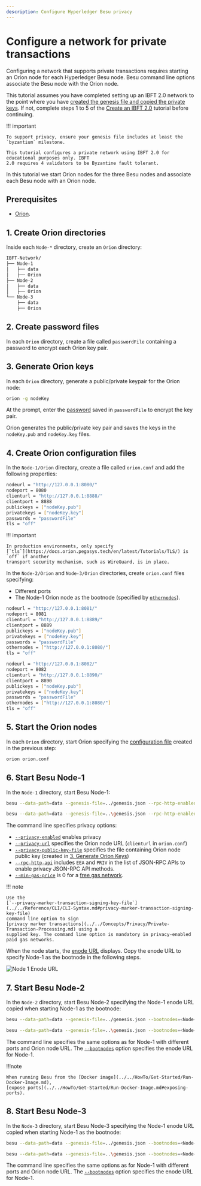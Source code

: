 ```yaml
---
description: Configure Hyperledger Besu privacy
---
```


# Configure a network for private transactions

Configuring a network that supports private transactions requires starting an Orion node for each
Hyperledger Besu node. Besu command line options associate the Besu node with the Orion node.

This tutorial assumes you have completed setting up an IBFT 2.0 network to the point where you have
[created the genesis file and copied the private keys](../Private-Network/Create-IBFT-Network.md#5-copy-the-node-private-keys-to-the-node-directories).
If not, complete steps 1 to 5 of the
[Create an IBFT 2.0](../Private-Network/Create-IBFT-Network.md) tutorial before continuing.

!!! important

    To support privacy, ensure your genesis file includes at least the `byzantium` milestone.

    This tutorial configures a private network using IBFT 2.0 for educational purposes only. IBFT
    2.0 requires 4 validators to be Byzantine fault tolerant.

In this tutorial we start Orion nodes for the three Besu nodes and associate each Besu node with
an Orion node.

## Prerequisites

* [Orion](https://docs.orion.pegasys.tech/en/latest/HowTo/Install-Binaries/).

## 1. Create Orion directories

Inside each `Node-*` directory, create an `Orion` directory:

```bash
IBFT-Network/
├── Node-1
│   ├── data
│   ├── Orion
├── Node-2
│   ├── data
│   ├── Orion
└── Node-3
    ├── data
    ├── Orion
```

## 2. Create password files

In each `Orion` directory, create a file called `passwordFile` containing a password to encrypt
each Orion key pair.

## 3. Generate Orion keys

In each `Orion` directory, generate a public/private keypair for the Orion node:

``` bash
orion -g nodeKey
```

At the prompt, enter the [password](#2-create-password-files) saved in `passwordFile` to encrypt
the key pair.

Orion generates the public/private key pair and saves the keys in the `nodeKey.pub` and
`nodeKey.key` files.

## 4. Create Orion configuration files

In the `Node-1/Orion` directory, create a file called `orion.conf` and add the following
properties:

```bash
nodeurl = "http://127.0.0.1:8080/"
nodeport = 8080
clienturl = "http://127.0.0.1:8888/"
clientport = 8888
publickeys = ["nodeKey.pub"]
privatekeys = ["nodeKey.key"]
passwords = "passwordFile"
tls = "off"
```

!!! important

    In production environments, only specify
    [`tls`](https://docs.orion.pegasys.tech/en/latest/Tutorials/TLS/) is `off` if another
    transport security mechanism, such as WireGuard, is in place.

In the `Node-2/Orion` and `Node-3/Orion` directories, create `orion.conf` files specifying:

* Different ports
* The Node-1 Orion node as the bootnode (specified by
  [`othernodes`](https://docs.orion.pegasys.tech/en/latest/Reference/Configuration-File/)).

```bash tab="Node-2"
nodeurl = "http://127.0.0.1:8081/"
nodeport = 8081
clienturl = "http://127.0.0.1:8889/"
clientport = 8889
publickeys = ["nodeKey.pub"]
privatekeys = ["nodeKey.key"]
passwords = "passwordFile"
othernodes = ["http://127.0.0.1:8080/"]
tls = "off"
```

```bash tab="Node-3"
nodeurl = "http://127.0.0.1:8082/"
nodeport = 8082
clienturl = "http://127.0.0.1:8890/"
clientport = 8890
publickeys = ["nodeKey.pub"]
privatekeys = ["nodeKey.key"]
passwords = "passwordFile"
othernodes = ["http://127.0.0.1:8080/"]
tls = "off"
```

## 5. Start the Orion nodes

In each `Orion` directory, start Orion specifying the
[configuration file](#3-create-a-configuration-file) created in the previous step:

```bash
orion orion.conf
```

## 6. Start Besu Node-1

In the `Node-1` directory, start Besu Node-1:

```bash tab="MacOS"
besu --data-path=data --genesis-file=../genesis.json --rpc-http-enabled --rpc-http-api=ETH,NET,IBFT,EEA,PRIV --host-allowlist="*" --rpc-http-cors-origins="all" --privacy-enabled --privacy-url=http://127.0.0.1:8888 --privacy-public-key-file=Orion/nodeKey.pub --min-gas-price=0
```

```bash tab="Windows"
besu --data-path=data --genesis-file=..\genesis.json --rpc-http-enabled --rpc-http-api=ETH,NET,IBFT,EEA,PRIV --host-allowlist="*" --rpc-http-cors-origins="all" --privacy-enabled --privacy-url=http://127.0.0.1:8888 --privacy-public-key-file=Orion\nodeKey.pub --min-gas-price=0
```

The command line specifies privacy options:

* [`--privacy-enabled`](../../Reference/CLI/CLI-Syntax.md#privacy-enabled) enables privacy
* [`--privacy-url`](../../Reference/CLI/CLI-Syntax.md#privacy-url) specifies the Orion node URL
  (`clienturl` in `orion.conf`)
* [`--privacy-public-key-file`](../../Reference/CLI/CLI-Syntax.md#privacy-public-key-file)
  specifies the file containing Orion node public key (created in
  [3. Generate Orion Keys](#3-generate-orion-keys))
* [`--rpc-http-api`](../../Reference/CLI/CLI-Syntax.md#rpc-http-api) includes `EEA` and `PRIV` in
  the list of JSON-RPC APIs to enable privacy JSON-RPC API methods.
* [`--min-gas-price`](../../Reference/CLI/CLI-Syntax.md#min-gas-price) is 0 for a
  [free gas network](../../HowTo/Configure/FreeGas.md).

!!! note

    Use the
    [`--privacy-marker-transaction-signing-key-file`](../../Reference/CLI/CLI-Syntax.md#privacy-marker-transaction-signing-key-file)
    command line option to sign
    [privacy marker transactions](../../Concepts/Privacy/Private-Transaction-Processing.md) using a
    supplied key. The command line option is mandatory in privacy-enabled paid gas networks.

When the node starts, the [enode URL](../../Concepts/Node-Keys.md#enode-url) displays. Copy the
enode URL to specify Node-1 as the bootnode in the following steps.

![Node 1 Enode URL](../../images/EnodeStartup.png)

## 7. Start Besu Node-2

In the `Node-2` directory, start Besu Node-2 specifying the Node-1 enode URL copied when starting
Node-1 as the bootnode:

```bash tab="MacOS"
besu --data-path=data --genesis-file=../genesis.json --bootnodes=<Node-1 Enode URL> --p2p-port=30304 --rpc-http-enabled --rpc-http-api=ETH,NET,IBFT,EEA,PRIV --host-allowlist="*" --rpc-http-cors-origins="all" --rpc-http-port=8546 --privacy-enabled --privacy-url=http://127.0.0.1:8889 --privacy-public-key-file=Orion/nodeKey.pub --min-gas-price=0
```

```bash tab="Windows"
besu --data-path=data --genesis-file=..\genesis.json --bootnodes=<Node-1 Enode URL> --p2p-port=30304 --rpc-http-enabled --rpc-http-api=ETH,NET,IBFT,EEA,PRIV --host-allowlist="*" --rpc-http-cors-origins="all" --rpc-http-port=8546 --privacy-enabled --privacy-url=http://127.0.0.1:8889 --privacy-public-key-file=Orion\nodeKey.pub --min-gas-price=0
```

The command line specifies the same options as for Node-1 with different ports and Orion node URL.
The [`--bootnodes`](../../Reference/CLI/CLI-Syntax.md#bootnodes) option specifies the enode URL for
Node-1.

!!!note

    When running Besu from the [Docker image](../../HowTo/Get-Started/Run-Docker-Image.md),
    [expose ports](../../HowTo/Get-Started/Run-Docker-Image.md#exposing-ports).

## 8. Start Besu Node-3

In the `Node-3` directory, start Besu Node-3 specifying the Node-1 enode URL copied when starting
Node-1 as the bootnode:

```bash tab="MacOS"
besu --data-path=data --genesis-file=../genesis.json --bootnodes=<Node-1 Enode URL> --p2p-port=30305 --rpc-http-enabled --rpc-http-api=ETH,NET,IBFT,EEA,PRIV --host-allowlist="*" --rpc-http-cors-origins="all" --rpc-http-port=8547 --privacy-enabled --privacy-url=http://127.0.0.1:8890 --privacy-public-key-file=Orion/nodeKey.pub --min-gas-price=0
```

```bash tab="Windows"
besu --data-path=data --genesis-file=..\genesis.json --bootnodes=<Node-1 Enode URL> --p2p-port=30305 --rpc-http-enabled --rpc-http-api=ETH,NET,IBFT,EEA,PRIV --host-allowlist="*" --rpc-http-cors-origins="all" --rpc-http-port=8547 --privacy-enabled --privacy-url=http://127.0.0.1:8890 --privacy-public-key-file=Orion\nodeKey.pub --min-gas-price=0
```

The command line specifies the same options as for Node-1 with different ports and Orion node URL.
The [`--bootnodes`](../../Reference/CLI/CLI-Syntax.md#bootnodes) option specifies the enode URL for
Node-1.


